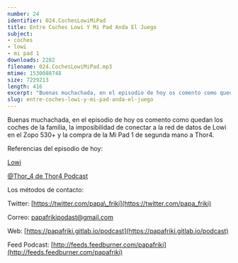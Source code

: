 ```yaml
---
number: 24
identifier: 024.CochesLowiMiPad
title: Entre Coches Lowi Y Mi Pad Anda El Juego
subject:
- coches
- lowi
- mi pad 1
downloads: 2282
filename: 024.CochesLowiMiPad.mp3
mtime: 1530088748
size: 7229213
length: 416
excerpt: "Buenas muchachada, en el episodio de hoy os comento como quedan los coches de la familia, la imposibilidad de conectar a la red de datos de Lowi en el Zopo 530+ y la compra de la Mi Pad 1 de segunda mano a Thor4.\n\nReferencias del episodio de hoy:\n\n[  \n](https://www.lowi.es/)\n\n[Lowi](https://www.lowi.es/)\n\n[@Thor\\_4 de Thor4 Podcast](https://twitter.com/t"
slug: entre-coches-lowi-y-mi-pad-anda-el-juego
---
```

Buenas muchachada, en el episodio de hoy os comento como quedan los coches de la familia, la imposibilidad de conectar a la red de datos de Lowi en el Zopo 530+ y la compra de la Mi Pad 1 de segunda mano a Thor4.

Referencias del episodio de hoy:

[
](https://www.lowi.es/)

[Lowi](https://www.lowi.es/)

[@Thor\_4 de Thor4 Podcast](https://twitter.com/thor_4)

Los métodos de contacto:

Twitter: [https://twitter.com/papa\_friki](https://twitter.com/papa_friki)

Correo: [papafrikipodast@gmail.com](https://archive.org/details/papafrikipodast@gmail.com)

Web: [https://papafriki.gitlab.io/podcast](https://papafriki.gitlab.io/podcast)

Feed Podcast: [http://feeds.feedburner.com/papafriki](http://feeds.feedburner.com/papafriki)